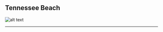 ## Tennessee Beach

![alt text](https://github.com/mattyshen/mattyshen.github.io/blob/main/IMG_9334.jpg?raw=true)

---
